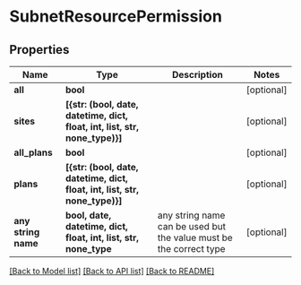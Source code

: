 # SubnetResourcePermission


## Properties
Name | Type | Description | Notes
------------ | ------------- | ------------- | -------------
**all** | **bool** |  | [optional] 
**sites** | **[{str: (bool, date, datetime, dict, float, int, list, str, none_type)}]** |  | [optional] 
**all_plans** | **bool** |  | [optional] 
**plans** | **[{str: (bool, date, datetime, dict, float, int, list, str, none_type)}]** |  | [optional] 
**any string name** | **bool, date, datetime, dict, float, int, list, str, none_type** | any string name can be used but the value must be the correct type | [optional]

[[Back to Model list]](../README.md#documentation-for-models) [[Back to API list]](../README.md#documentation-for-api-endpoints) [[Back to README]](../README.md)


